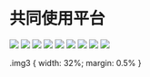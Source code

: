 # 共同使用平台
<!DOCTYPE html>
<html>
<head>
    <meta charset="UTF-8">
    <title>image gallery</title>
    <link rel="stylesheet" href="image%20gallery.css">
</head>
<body>
    <div>
        <img src="img1.jpg" class="img3">
        <img src="img2.jpg" class="img3">
        <img src="img3.jpg" class="img3">
        <img src="img4.jpg" class="img3">
        <img src="img5.jpg" class="img3">
        <img src="img6.jpg" class="img3">
        <img src="img7.jpg" class="img3">
        <img src="img8.jpg" class="img3">
        <img src="img9.jpg" class="img3">
    </div>
</body>
</html>




.img3 {
    width: 32%;
    margin: 0.5%
}
